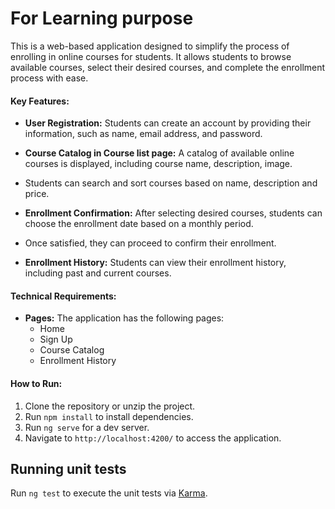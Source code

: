 # For Learning purpose

This is a web-based application designed to simplify the process of enrolling in online courses for students. 
It allows students to browse available courses, select their desired courses, and complete the enrollment process with ease.

#### Key Features:

- **User Registration:** Students can create an account by providing their information, such as name, email address, and password.

- **Course Catalog in Course list page:** A catalog of available online courses is displayed, including course name, description, image.
- Students can search and sort courses based on name, description and price.

- **Enrollment Confirmation:** After selecting desired courses, students can choose the enrollment date based on a monthly period. 
- Once satisfied, they can proceed to confirm their enrollment.

- **Enrollment History:** Students can view their enrollment history, including past and current courses.

#### Technical Requirements:

- **Pages:** The application has the following pages:
    - Home
    - Sign Up
    - Course Catalog
    - Enrollment History

#### How to Run:

1. Clone the repository or unzip the project.
2. Run `npm install` to install dependencies.
3. Run `ng serve` for a dev server.
4. Navigate to `http://localhost:4200/` to access the application.

## Running unit tests

Run `ng test` to execute the unit tests via [Karma](https://karma-runner.github.io).

